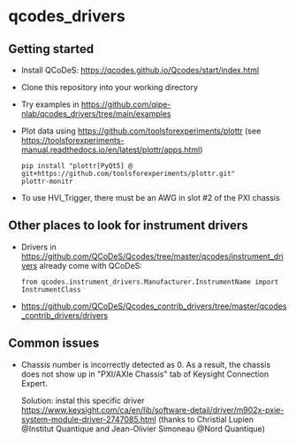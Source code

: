 # qcodes_drivers

## Getting started

- Install QCoDeS: https://qcodes.github.io/Qcodes/start/index.html

- Clone this repository into your working directory

- Try examples in https://github.com/qipe-nlab/qcodes_drivers/tree/main/examples

- Plot data using https://github.com/toolsforexperiments/plottr
  (see https://toolsforexperiments-manual.readthedocs.io/en/latest/plottr/apps.html)
  ```
  pip install "plottr[PyQt5] @ git+https://github.com/toolsforexperiments/plottr.git" 
  plottr-monitr
  ```

- To use HVI_Trigger, there must be an AWG in slot #2 of the PXI chassis

## Other places to look for instrument drivers

- Drivers in https://github.com/QCoDeS/Qcodes/tree/master/qcodes/instrument_drivers already come with QCoDeS:
  ```
  from qcodes.instrument_drivers.Manufacturer.InstrumentName import InstrumentClass
  ```

- https://github.com/QCoDeS/Qcodes_contrib_drivers/tree/master/qcodes_contrib_drivers/drivers

## Common issues

- Chassis number is incorrectly detected as 0. As a result, the chassis does not show up in "PXI/AXIe Chassis" tab of Keysight Connection Expert.

  Solution: instal this specific driver https://www.keysight.com/ca/en/lib/software-detail/driver/m902x-pxie-system-module-driver-2747085.html (thanks to 
Christial Lupien @Institut Quantique and Jean-Olivier Simoneau @Nord Quantique)
